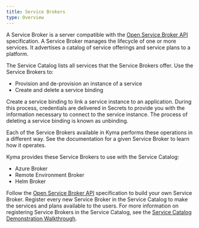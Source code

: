 ```yaml
---
title: Service Brokers
type: Overview
---
```


A Service Broker is a server compatible with the [Open Service Broker API](https://github.com/openservicebrokerapi/servicebroker/blob/master/spec.md) specification. A Service Broker manages the lifecycle of one or more services. It advertises a catalog of service offerings and service plans to a platform.

The Service Catalog lists all services that the Service Brokers offer. Use the Service Brokers to:
* Provision and de-provision an instance of a service
* Create and delete a service binding

Create a service binding to link a service instance to an application. During this process, credentials are delivered in Secrets to provide you with the information necessary to connect to the service instance. The process of deleting a service binding is known as unbinding.

Each of the Service Brokers available in Kyma performs these operations in a different way. See the documentation for a given Service Broker to learn how it operates.

Kyma provides these Service Brokers to use with the Service Catalog:

* Azure Broker
* Remote Environment Broker
* Helm Broker

Follow the [Open Service Broker API](https://github.com/openservicebrokerapi/servicebroker/blob/master/spec.md) specification to build your own Service Broker.
Register every new Service Broker in the Service Catalog to make the services and plans available to the users. For more information on registering Service Brokers in the Service Catalog, see the [Service Catalog Demonstration Walkthrough](https://github.com/kubernetes-incubator/service-catalog/blob/master/docs/walkthrough.md).
